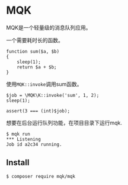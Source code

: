MQK
====

MQK是一个轻量级的消息队列应用。

一个需要耗时长的函数。
```
function sum($a, $b)
{
    sleep(1);
    return $a + $b;
}
```

使用`MQK::invoke`调用sum函数。
```
$job = \MQK\K::invoke('sum', 1, 2);
sleep(1);

assert(3 === (int)$job);
```

想要在后台运行队列功能，在项目目录下运行mqk.

```
$ mqk run
*** Listening
Job id a2c34 running.
```

## Install

```shell
$ composer require mqk/mqk
```